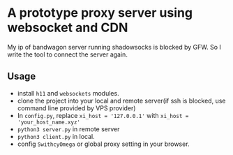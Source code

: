 # A prototype proxy server using websocket and CDN

My ip of bandwagon server running shadowsocks is blocked by GFW.
So I write the tool to connect the server again.

## Usage

* install `h11` and `websockets` modules.
* clone the project into your local and remote server(if ssh is blocked, use command line provided by VPS provider)
* In `config.py`, replace `xi_host = '127.0.0.1'` with `xi_host = 'your_host_name.xyz'`
* `python3 server.py` in remote server
* `python3 client.py` in local.
* config `SwithcyOmega` or global proxy setting in your browser. 